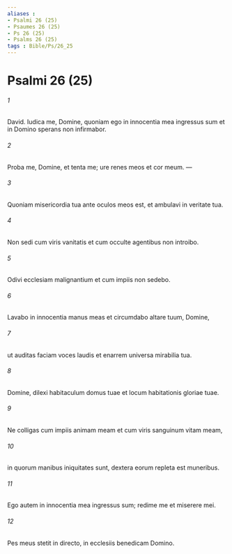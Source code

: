 ```yaml
---
aliases : 
- Psalmi 26 (25)
- Psaumes 26 (25)
- Ps 26 (25)
- Psalms 26 (25)
tags : Bible/Ps/26_25
---
```


# Psalmi 26 (25)

###### 1
David. Iudica me, Domine, quoniam ego in innocentia mea ingressus sum et in Domino sperans non infirmabor.
###### 2
Proba me, Domine, et tenta me; ure renes meos et cor meum. —
###### 3
Quoniam misericordia tua ante oculos meos est, et ambulavi in veritate tua.
###### 4
Non sedi cum viris vanitatis et cum occulte agentibus non introibo.
###### 5
Odivi ecclesiam malignantium et cum impiis non sedebo.
###### 6
Lavabo in innocentia manus meas et circumdabo altare tuum, Domine,
###### 7
ut auditas faciam voces laudis et enarrem universa mirabilia tua.
###### 8
Domine, dilexi habitaculum domus tuae et locum habitationis gloriae tuae.
###### 9
Ne colligas cum impiis animam meam et cum viris sanguinum vitam meam,
###### 10
in quorum manibus iniquitates sunt, dextera eorum repleta est muneribus.
###### 11
Ego autem in innocentia mea ingressus sum; redime me et miserere mei.
###### 12
Pes meus stetit in directo, in ecclesiis benedicam Domino.
